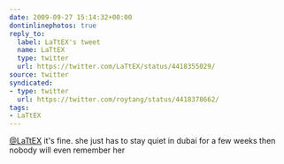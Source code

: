 ```yaml
---
date: 2009-09-27 15:14:32+00:00
dontinlinephotos: true
reply_to:
  label: LaTtEX's tweet
  name: LaTtEX
  type: twitter
  url: https://twitter.com/LaTtEX/status/4418355029/
source: twitter
syndicated:
- type: twitter
  url: https://twitter.com/roytang/status/4418378662/
tags:
- LaTtEX
---
```


[@LaTtEX](https://twitter.com/LaTtEX/) it's fine. she just has to stay quiet in dubai for a few weeks then nobody will even remember her
